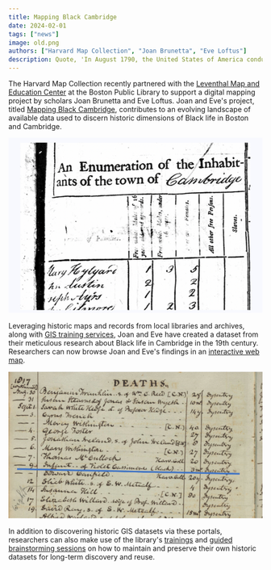 ```yaml
---
title: Mapping Black Cambridge
date: 2024-02-01
tags: ["news"]
image: old.png
authors: ["Harvard Map Collection", "Joan Brunetta", "Eve Loftus"]
description: Quote, 'In August 1790, the United States of America conducted its first federal census. The data collected was minimal; census takers recorded no addresses, no professions, and no names except for head of household. Household members were tallied in demographic categories race, and—for white people only—gender and age...'
---
```


The Harvard Map Collection recently partnered with the [Leventhal Map and Education Center](https://www.leventhalmap.org/) at the
Boston Public Library to support a digital mapping project by scholars Joan Brunetta and Eve Loftus. Joan and Eve's project, titled [Mapping Black Cambridge](https://www.leventhalmap.org/articles/mapping-black-cambridge/), contributes to an evolving landscape of available data used to discern historic dimensions of Black life in Boston and Cambridge. 

![Old archives](media/1.png)


Leveraging historic maps and records from local libraries and archives, along with [GIS training services](https://library.harvard.edu/libraries/harvard-map-collection#spatial), Joan and Eve have created a dataset from their meticulous research about Black life in Cambridge in the 19th century. Researchers can now browse Joan and Eve's findings in an [interactive web map](https://felt.com/map/Mapping-Black-Cambridge-1790-1820-Snapshots-from-the-First-Four-Federal-Censuses-ghIMa0VXTy6XhXh9A1g2bhA?loc=42.36999,-71.09789,12.89z&share=1). 

![More old archives](media/2.png)

In addition to discovering historic GIS datasets via these portals, researchers can also make use of the library's [trainings](https://library.harvard.edu/libraries/harvard-map-collection#teach) and [guided brainstorming sessions](https://mapping.share.library.harvard.edu/resources/researchers-handbook/long-term-preservation/) on how to maintain and preserve their own historic datasets for long-term discovery and reuse. 

